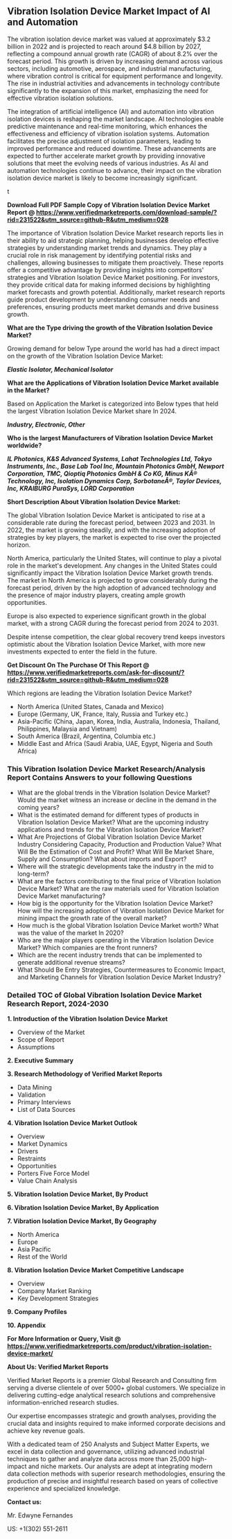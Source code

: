 <h2>Vibration Isolation Device Market Impact of AI and Automation</h2><p>The vibration isolation device market was valued at approximately $3.2 billion in 2022 and is projected to reach around $4.8 billion by 2027, reflecting a compound annual growth rate (CAGR) of about 8.2% over the forecast period. This growth is driven by increasing demand across various sectors, including automotive, aerospace, and industrial manufacturing, where vibration control is critical for equipment performance and longevity. The rise in industrial activities and advancements in technology contribute significantly to the expansion of this market, emphasizing the need for effective vibration isolation solutions.</p><p>The integration of artificial intelligence (AI) and automation into vibration isolation devices is reshaping the market landscape. AI technologies enable predictive maintenance and real-time monitoring, which enhances the effectiveness and efficiency of vibration isolation systems. Automation facilitates the precise adjustment of isolation parameters, leading to improved performance and reduced downtime. These advancements are expected to further accelerate market growth by providing innovative solutions that meet the evolving needs of various industries. As AI and automation technologies continue to advance, their impact on the vibration isolation device market is likely to become increasingly significant.</p>t</p><p id="" class=""><strong>Download Full PDF Sample Copy of Vibration Isolation Device Market Report @ <a href="https://www.verifiedmarketreports.com/download-sample/?rid=231522&utm_source=github-R&utm_medium=028" target="_blank">https://www.verifiedmarketreports.com/download-sample/?rid=231522&utm_source=github-R&utm_medium=028</a></strong></p><p>The importance of&nbsp;Vibration Isolation Device Market research reports lies in their ability to aid strategic planning, helping businesses develop effective strategies by understanding market trends and dynamics. They play a crucial role in risk management by identifying potential risks and challenges, allowing businesses to mitigate them proactively. These reports offer a competitive advantage by providing insights into competitors' strategies and Vibration Isolation Device Market positioning. For investors, they provide critical data for making informed decisions by highlighting market forecasts and growth potential. Additionally, market research reports guide product development by understanding consumer needs and preferences, ensuring products meet market demands and drive business growth.</p><p><strong>What are the&nbsp;Type driving the growth of the Vibration Isolation Device Market?</strong></p><p id="" class="">Growing demand for below Type around the world has had a direct impact on the growth of the Vibration Isolation Device Market:</p><em><strong>Elastic Isolator, Mechanical Isolator</strong></em></p><strong>What are the&nbsp;Applications&nbsp;of Vibration Isolation Device Market available in the Market?</strong></p><p id="" class="">Based on Application the Market is categorized into Below types that held the largest Vibration Isolation Device Market share In 2024.</p><em><strong>Industry, Electronic, Other</strong></em></p><strong>Who is the largest Manufacturers of Vibration Isolation Device Market worldwide?</strong></p><p><em><strong>IL Photonics, K&S Advanced Systems, Lahat Technologies Ltd, Tokyo Instruments, Inc., Base Lab Tool Inc, Mountain Photonics GmbH, Newport Corporation, TMC, Qioptiq Photonics GmbH & Co KG, Minus KÂ® Technology, Inc, Isolation Dynamics Corp, SorbotaneÂ®, Taylor Devices, Inc, KRAIBURG PuraSys, LORD Corporation</strong></em></p><p id="" class=""><strong>Short Description About Vibration Isolation Device Market:</strong></p><p>The global Vibration Isolation Device Market is anticipated to rise at a considerable rate during the forecast period, between 2023 and 2031. In 2022, the market is growing steadily, and with the increasing adoption of strategies by key players, the market is expected to rise over the projected horizon.</p><p>North America, particularly the United States, will continue to play a pivotal role in the market's development. Any changes in the United States could significantly impact the Vibration Isolation Device Market growth trends. The market in North America is projected to grow considerably during the forecast period, driven by the high adoption of advanced technology and the presence of major industry players, creating ample growth opportunities.</p><p>Europe is also expected to experience significant growth in the global market, with a strong CAGR during the forecast period from 2024 to 2031.</p><p>Despite intense competition, the clear global recovery trend keeps investors optimistic about the Vibration Isolation Device Market, with more new investments expected to enter the field in the future.</p><p id="" class=""><strong>Get Discount On The Purchase Of This Report @ <a href="https://www.verifiedmarketreports.com/ask-for-discount/?rid=231522&utm_source=github-R&utm_medium=028" target="_blank">https://www.verifiedmarketreports.com/ask-for-discount/?rid=231522&utm_source=github-R&utm_medium=028</a></strong></p>Which regions are leading the Vibration Isolation Device Market?</p><ul><li>North America (United States, Canada and Mexico)</li><li>Europe (Germany, UK, France, Italy, Russia and Turkey etc.)</li><li>Asia-Pacific (China, Japan, Korea, India, Australia, Indonesia, Thailand, Philippines, Malaysia and Vietnam)</li><li>South America (Brazil, Argentina, Columbia etc.)</li><li>Middle East and Africa (Saudi Arabia, UAE, Egypt, Nigeria and South Africa)</li></ul><h3 id="" class="">This Vibration Isolation Device Market Research/Analysis Report Contains Answers to your following Questions</h3><ul><li>What are the global trends in the Vibration Isolation Device Market? Would the market witness an increase or decline in the demand in the coming years?</li><li>What is the estimated demand for different types of products in Vibration Isolation Device Market? What are the upcoming industry applications and trends for the Vibration Isolation Device Market?</li><li>What Are Projections of Global Vibration Isolation Device Market Industry Considering Capacity, Production and Production Value? What Will Be the Estimation of Cost and Profit? What Will Be Market Share, Supply and Consumption? What about imports and Export?</li><li>Where will the strategic developments take the industry in the mid to long-term?</li><li>What are the factors contributing to the final price of Vibration Isolation Device Market? What are the raw materials used for Vibration Isolation Device Market manufacturing?</li><li>How big is the opportunity for the Vibration Isolation Device Market? How will the increasing adoption of Vibration Isolation Device Market for mining impact the growth rate of the overall market?</li><li>How much is the global Vibration Isolation Device Market worth? What was the value of the market In 2020?</li><li>Who are the major players operating in the Vibration Isolation Device Market? Which companies are the front runners?</li><li>Which are the recent industry trends that can be implemented to generate additional revenue streams?</li><li>What Should Be Entry Strategies, Countermeasures to Economic Impact, and Marketing Channels for Vibration Isolation Device Market Industry?</li></ul><h3 id="" class="">Detailed TOC of Global Vibration Isolation Device Market Research Report, 2024-2030</h3><p id="" class=""><strong>1. Introduction of the Vibration Isolation Device Market</strong></p><ul><li>Overview of the Market</li><li>Scope of Report</li><li>Assumptions</li></ul><p id="" class=""><strong>2. Executive Summary</strong></p><p id="" class=""><strong>3. Research Methodology of Verified Market Reports</strong></p><ul><li>Data Mining</li><li>Validation</li><li>Primary Interviews</li><li>List of Data Sources</li></ul><p id="" class=""><strong>4. Vibration Isolation Device Market Outlook</strong></p><ul><li>Overview</li><li>Market Dynamics</li><li>Drivers</li><li>Restraints</li><li>Opportunities</li><li>Porters Five Force Model</li><li>Value Chain Analysis</li></ul><p id="" class=""><strong>5. Vibration Isolation Device Market, By Product</strong></p><p id="" class=""><strong>6. Vibration Isolation Device Market, By Application</strong></p><p id="" class=""><strong>7. Vibration Isolation Device Market, By Geography</strong></p><ul><li>North America</li><li>Europe</li><li>Asia Pacific</li><li>Rest of the World</li></ul><p id="" class=""><strong>8. Vibration Isolation Device Market Competitive Landscape</strong></p><ul><li>Overview</li><li>Company Market Ranking</li><li>Key Development Strategies</li></ul><p id="" class=""><strong>9. Company Profiles</strong></p><p id="" class=""><strong>10. Appendix</strong></p><p id="" class=""><strong>For More Information or Query, Visit @ <a href="https://www.verifiedmarketreports.com/product/vibration-isolation-device-market/" target="_blank">https://www.verifiedmarketreports.com/product/vibration-isolation-device-market/</a></strong></p><p id="" class=""><strong>About Us: Verified Market Reports</strong></p><p id="" class="">Verified Market Reports is a premier Global Research and Consulting firm serving a diverse clientele of over 5000+ global customers. We specialize in delivering cutting-edge analytical research solutions and comprehensive information-enriched research studies.</p><p id="" class="">Our expertise encompasses strategic and growth analyses, providing the crucial data and insights required to make informed corporate decisions and achieve key revenue goals.</p><p id="" class="">With a dedicated team of 250 Analysts and Subject Matter Experts, we excel in data collection and governance, utilizing advanced industrial techniques to gather and analyze data across more than 25,000 high-impact and niche markets. Our analysts are adept at integrating modern data collection methods with superior research methodologies, ensuring the production of precise and insightful research based on years of collective experience and specialized knowledge.</p><p id="" class=""><strong>Contact us:</strong></p><p id="" class="">Mr. Edwyne Fernandes</p><p id="" class="">US: +1(302) 551-2611</p>